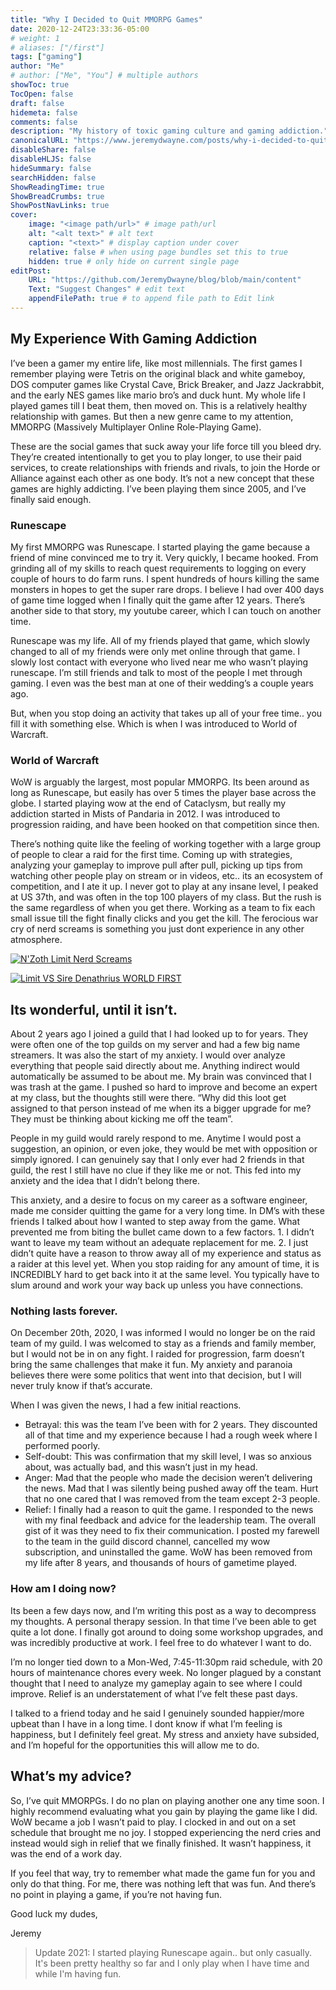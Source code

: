 ```yaml
---
title: "Why I Decided to Quit MMORPG Games"
date: 2020-12-24T23:33:36-05:00
# weight: 1
# aliases: ["/first"]
tags: ["gaming"]
author: "Me"
# author: ["Me", "You"] # multiple authors
showToc: true
TocOpen: false
draft: false
hidemeta: false
comments: false
description: "My history of toxic gaming culture and gaming addiction."
canonicalURL: "https://www.jeremydwayne.com/posts/why-i-decided-to-quit-mmorpg-games"
disableShare: false
disableHLJS: false
hideSummary: false
searchHidden: false
ShowReadingTime: true
ShowBreadCrumbs: true
ShowPostNavLinks: true
cover:
    image: "<image path/url>" # image path/url
    alt: "<alt text>" # alt text
    caption: "<text>" # display caption under cover
    relative: false # when using page bundles set this to true
    hidden: true # only hide on current single page
editPost:
    URL: "https://github.com/JeremyDwayne/blog/blob/main/content"
    Text: "Suggest Changes" # edit text
    appendFilePath: true # to append file path to Edit link
---
```

## My Experience With Gaming Addiction
I’ve been a gamer my entire life, like most millennials. The first games I remember playing were Tetris on the original black and white gameboy, DOS computer games like Crystal Cave, Brick Breaker, and Jazz Jackrabbit, and the early NES games like mario bro’s and duck hunt. My whole life I played games till I beat them, then moved on. This is a relatively healthy relationship with games. But then a new genre came to my attention, MMORPG (Massively Multiplayer Online Role-Playing Game).

These are the social games that suck away your life force till you bleed dry. They’re created intentionally to get you to play longer, to use their paid services, to create relationships with friends and rivals, to join the Horde or Alliance against each other as one body. It’s not a new concept that these games are highly addicting. I’ve been playing them since 2005, and I’ve finally said enough.

### Runescape

My first MMORPG was Runescape. I started playing the game because a friend of mine convinced me to try it. Very quickly, I became hooked. From grinding all of my skills to reach quest requirements to logging on every couple of hours to do farm runs. I spent hundreds of hours killing the same monsters in hopes to get the super rare drops. I believe I had over 400 days of game time logged when I finally quit the game after 12 years. There’s another side to that story, my youtube career, which I can touch on another time.

Runescape was my life. All of my friends played that game, which slowly changed to all of my friends were only met online through that game. I slowly lost contact with everyone who lived near me who wasn’t playing runescape. I’m still friends and talk to most of the people I met through gaming. I even was the best man at one of their wedding’s a couple years ago.

But, when you stop doing an activity that takes up all of your free time.. you fill it with something else. Which is when I was introduced to World of Warcraft.


### World of Warcraft

WoW is arguably the largest, most popular MMORPG. Its been around as long as Runescape, but easily has over 5 times the player base across the globe. I started playing wow at the end of Cataclysm, but really my addiction started in Mists of Pandaria in 2012. I was introduced to progression raiding, and have been hooked on that competition since then.

There’s nothing quite like the feeling of working together with a large group of people to clear a raid for the first time. Coming up with strategies, analyzing your gameplay to improve pull after pull, picking up tips from watching other people play on stream or in videos, etc.. its an ecosystem of competition, and I ate it up. I never got to play at any insane level, I peaked at US 37th, and was often in the top 100 players of my class. But the rush is the same regardless of when you get there. Working as a team to fix each small issue till the fight finally clicks and you get the kill. The ferocious war cry of nerd screams is something you just dont experience in any other atmosphere.

[![N'Zoth Limit Nerd Screams](https://img.youtube.com/vi/FFnePWEub94/0.jpg)](https://www.youtube.com/watch?v=FFnePWEub94&t=317s)

[![Limit VS Sire Denathrius WORLD FIRST](https://img.youtube.com/vi/19tXeHJns1E/0.jpg)](https://www.youtube.com/watch?v=19tXeHJns1E&t=664s)

## Its wonderful, until it isn’t.

About 2 years ago I joined a guild that I had looked up to for years. They were often one of the top guilds on my server and had a few big name streamers. It was also the start of my anxiety. I would over analyze everything that people said directly about me. Anything indirect would automatically be assumed to be about me. My brain was convinced that I was trash at the game. I pushed so hard to improve and become an expert at my class, but the thoughts still were there. “Why did this loot get assigned to that person instead of me when its a bigger upgrade for me? They must be thinking about kicking me off the team”.

People in my guild would rarely respond to me. Anytime I would post a suggestion, an opinion, or even joke, they would be met with opposition or simply ignored. I can genuinely say that I only ever had 2 friends in that guild, the rest I still have no clue if they like me or not. This fed into my anxiety and the idea that I didn’t belong there.

This anxiety, and a desire to focus on my career as a software engineer, made me consider quitting the game for a very long time. In DM’s with these friends I talked about how I wanted to step away from the game. What prevented me from biting the bullet came down to a few factors. 1. I didn’t want to leave my team without an adequate replacement for me. 2. I just didn’t quite have a reason to throw away all of my experience and status as a raider at this level yet. When you stop raiding for any amount of time, it is INCREDIBLY hard to get back into it at the same level. You typically have to slum around and work your way back up unless you have connections.

### Nothing lasts forever.

On December 20th, 2020, I was informed I would no longer be on the raid team of my guild. I was welcomed to stay as a friends and family member, but I would not be in on any fight. I raided for progression, farm doesn’t bring the same challenges that make it fun. My anxiety and paranoia believes there were some politics that went into that decision, but I will never truly know if that’s accurate.

When I was given the news, I had a few initial reactions.

- Betrayal: this was the team I’ve been with for 2 years. They discounted all of that time and my experience because I had a rough week where I performed poorly.
- Self-doubt: This was confirmation that my skill level, I was so anxious about, was actually bad, and this wasn’t just in my head.
- Anger: Mad that the people who made the decision weren’t delivering the news. Mad that I was silently being pushed away off the team. Hurt that no one cared that I was removed from the team except 2-3 people.
- Relief: I finally had a reason to quit the game.
I responded to the news with my final feedback and advice for the leadership team. The overall gist of it was they need to fix their communication. I posted my farewell to the team in the guild discord channel, cancelled my wow subscription, and uninstalled the game. WoW has been removed from my life after 8 years, and thousands of hours of gametime played.

### How am I doing now?

Its been a few days now, and I’m writing this post as a way to decompress my thoughts. A personal therapy session. In that time I’ve been able to get quite a lot done. I finally got around to doing some workshop upgrades, and was incredibly productive at work. I feel free to do whatever I want to do.

I’m no longer tied down to a Mon-Wed, 7:45-11:30pm raid schedule, with 20 hours of maintenance chores every week. No longer plagued by a constant thought that I need to analyze my gameplay again to see where I could improve. Relief is an understatement of what I’ve felt these past days.

I talked to a friend today and he said I genuinely sounded happier/more upbeat than I have in a long time. I dont know if what I’m feeling is happiness, but I definitely feel great. My stress and anxiety have subsided, and I’m hopeful for the opportunities this will allow me to do.

## What’s my advice?

So, I’ve quit MMORPGs. I do no plan on playing another one any time soon. I highly recommend evaluating what you gain by playing the game like I did. WoW became a job I wasn’t paid to play. I clocked in and out on a set schedule that brought me no joy. I stopped experiencing the nerd cries and instead would sigh in relief that we finally finished. It wasn’t happiness, it was the end of a work day.

If you feel that way, try to remember what made the game fun for you and only do that thing. For me, there was nothing left that was fun. And there’s no point in playing a game, if you’re not having fun.

Good luck my dudes,

Jeremy

> Update 2021: I started playing Runescape again.. but only casually. It's been pretty healthy so far and I only play when I have time and while I'm having fun.
